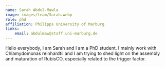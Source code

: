 ```yaml
---
name: Sarah Abdul-Mawla
image: images/team/Sarah.webp
role: phd
affiliation: Philipps University of Marburg
links:
    email: abdulmaw@staff.uni-marburg.de
---
```


Hello everybody, I am Sarah and I am a PhD student. I mainly work with Chlamydomonas reinhardtii and I am trying to shed light on the assembly and maturation of RubisCO, especially related to the trigger factor.
